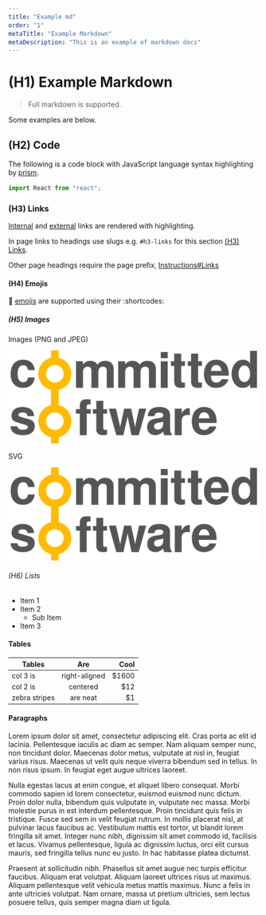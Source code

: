 ```yaml
---
title: "Example md"
order: "1"
metaTitle: "Example Markdown"
metaDescription: "This is an example of markdown docs"
---
```


# (H1) Example Markdown

> Full markdown is supported.

Some examples are below.

## (H2) Code

The following is a code block with JavaScript language syntax highlighting by [prism](https://prismjs.com/).

```javascript
import React from "react";
```

### (H3) Links

[Internal](/) and [external](http://committed.software) links are rendered with highlighting.

In page links to headings use slugs e.g. `#h3-links` for this section [(H3) Links](#h3-links).

Other page headings require the page prefix, [Instructions#Links](/instructions#links)

#### (H4) Emojis

:tada: [emojis](https://www.webfx.com/tools/emoji-cheat-sheet/) are supported using their :shortcodes:

##### (H5) Images

Images (PNG and JPEG)

![Example Image](./CommittedSoftware.png "Committed Software")

SVG

![Example Image](./CommittedSoftware.svg "Committed Software")

###### (H6) Lists

- Item 1
- Item 2
  - Sub Item
- Item 3

#### Tables

| Tables        |      Are      |   Cool |
| ------------- | :-----------: | -----: |
| col 3 is      | right-aligned | \$1600 |
| col 2 is      |   centered    |   \$12 |
| zebra stripes |   are neat    |    \$1 |

#### Paragraphs

Lorem ipsum dolor sit amet, consectetur adipiscing elit. Cras porta ac elit id lacinia. Pellentesque iaculis ac diam ac semper. Nam aliquam semper nunc, non tincidunt dolor. Maecenas dolor metus, vulputate at nisl in, feugiat varius risus. Maecenas ut velit quis neque viverra bibendum sed in tellus. In non risus ipsum. In feugiat eget augue ultrices laoreet.

Nulla egestas lacus at enim congue, et aliquet libero consequat. Morbi commodo sapien id lorem consectetur, euismod euismod nunc dictum. Proin dolor nulla, bibendum quis vulputate in, vulputate nec massa. Morbi molestie purus in est interdum pellentesque. Proin tincidunt quis felis in tristique. Fusce sed sem in velit feugiat rutrum. In mollis placerat nisl, at pulvinar lacus faucibus ac. Vestibulum mattis est tortor, ut blandit lorem fringilla sit amet. Integer nunc nibh, dignissim sit amet commodo id, facilisis et lacus. Vivamus pellentesque, ligula ac dignissim luctus, orci elit cursus mauris, sed fringilla tellus nunc eu justo. In hac habitasse platea dictumst.

Praesent at sollicitudin nibh. Phasellus sit amet augue nec turpis efficitur faucibus. Aliquam erat volutpat. Aliquam laoreet ultrices risus ut maximus. Aliquam pellentesque velit vehicula metus mattis maximus. Nunc a felis in ante ultricies volutpat. Nam ornare, massa ut pretium ultricies, sem lectus posuere tellus, quis semper magna diam ut ligula.
